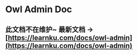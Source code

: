# Owl Admin Doc

## __此文档不在维护~ 最新文档 -> [https://learnku.com/docs/owl-admin](https://learnku.com/docs/owl-admin)__
